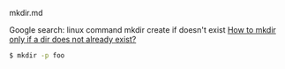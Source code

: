 mkdir.md

Google search: linux command mkdir create if doesn't exist
[How to mkdir only if a dir does not already exist?](https://stackoverflow.com/questions/793858/how-to-mkdir-only-if-a-dir-does-not-already-exist)
```bash
$ mkdir -p foo
```
